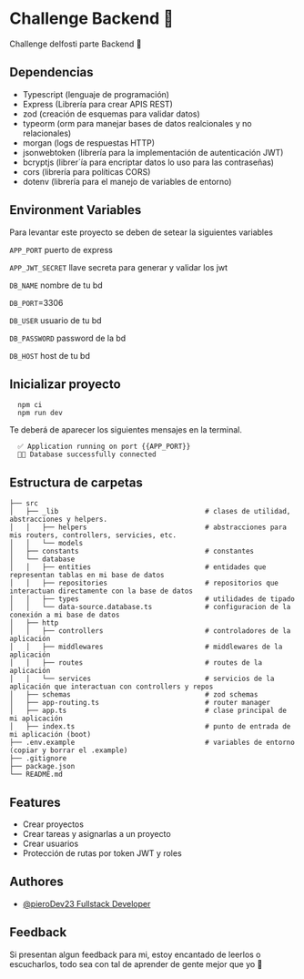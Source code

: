 
# Challenge Backend 🐸

Challenge delfosti parte Backend 🚀

## Dependencias

- Typescript (lenguaje de programación)
- Express (Librería para crear APIS REST)
- zod (creación de esquemas para validar datos)
- typeorm (orm para manejar bases de datos realcionales y no relacionales)
- morgan (logs de respuestas HTTP)
- jsonwebtoken (librería para la implementación de autenticación JWT)
- bcryptjs (librer´ía para encriptar datos lo uso para las contraseñas)
- cors (librería para políticas CORS)
- dotenv (librería para el manejo de variables de entorno)

## Environment Variables

Para levantar este proyecto se deben de setear la siguientes variables

`APP_PORT` puerto de express

`APP_JWT_SECRET` llave secreta para generar y validar los jwt

`DB_NAME` nombre de tu bd

`DB_PORT`=3306

`DB_USER` usuario de tu bd

`DB_PASSWORD` password de la bd

`DB_HOST` host de tu bd


## Inicializar proyecto


```
  npm ci
  npm run dev
```
Te deberá de aparecer los siguientes mensajes en la terminal.
```
  ✅ Application running on port {{APP_PORT}}
  🐸✨ Database successfully connected
```

## Estructura de carpetas

```
├── src
│   ├── _lib                                    # clases de utilidad, abstracciones y helpers.
│   │   ├── helpers                             # abstracciones para mis routers, controllers, servicies, etc.
│   │   └── models                                           
│   ├── constants                               # constantes 
│   └── database
│   │   ├── entities                            # entidades que representan tablas en mi base de datos
│   │   ├── repositories                        # repositorios que interactuan directamente con la base de datos
│   │   ├── types                               # utilidades de tipado
│   │   └── data-source.database.ts             # configuracion de la conexión a mi base de datos
│   ├── http                                                 
│   │   ├── controllers                         # controladores de la aplicación
│   │   ├── middlewares                         # middlewares de la aplicación
│   │   ├── routes                              # routes de la aplicación
│   │   └── services                            # servicios de la aplicación que interactuan con controllers y repos
│   ├── schemas                                 # zod schemas
│   ├── app-routing.ts                          # router manager
│   ├── app.ts                                  # clase principal de mi aplicación
│   ├── index.ts                                # punto de entrada de mi aplicación (boot)
├── .env.example                                # variables de entorno (copiar y borrar el .example)
├── .gitignore                                           
├── package.json
└── README.md

```

## Features

- Crear proyectos
- Crear tareas y asignarlas a un proyecto
- Crear usuarios
- Protección de rutas por token JWT y roles


## Authores

- [@pieroDev23 Fullstack Developer](https://www.github.com/octokatherine)


## Feedback

Si presentan algun feedback para mi, estoy encantado de leerlos o escucharlos, todo sea con tal de aprender de gente mejor que yo 🤗

